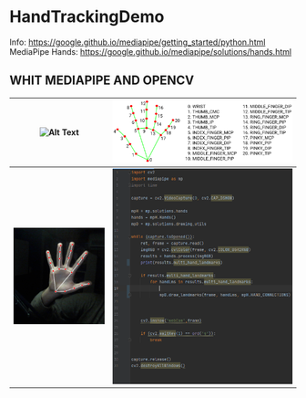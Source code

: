 # HandTrackingDemo
Info: https://google.github.io/mediapipe/getting_started/python.html
MediaPipe Hands: https://google.github.io/mediapipe/solutions/hands.html

## WHIT MEDIAPIPE AND OPENCV
| ![Alt Text](https://github.com/facumruiz/HandTrackingDemo/blob/main/docs/hand_tracking_3d_android_gpu.gif)   | ![Image Text](https://github.com/facumruiz/HandTrackingDemo/blob/main/docs/hand_landmarks.png) |
| :---: | :---: |
| ![Image Text](https://github.com/facumruiz/HandTrackingDemo/blob/main/docs/landmarksconnectcamera.PNG)  | ![Image Text](https://github.com/facumruiz/HandTrackingDemo/blob/main/docs/landmarkscamera.PNG) |
